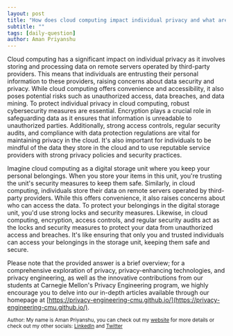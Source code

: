 ```yaml
---
layout: post
title: "How does cloud computing impact individual privacy and what are the cybersecurity measures to protect it?"
subtitle: ""
tags: [daily-question]
author: Aman Priyanshu
---
```


Cloud computing has a significant impact on individual privacy as it involves storing and processing data on remote servers operated by third-party providers. This means that individuals are entrusting their personal information to these providers, raising concerns about data security and privacy. While cloud computing offers convenience and accessibility, it also poses potential risks such as unauthorized access, data breaches, and data mining. To protect individual privacy in cloud computing, robust cybersecurity measures are essential. Encryption plays a crucial role in safeguarding data as it ensures that information is unreadable to unauthorized parties. Additionally, strong access controls, regular security audits, and compliance with data protection regulations are vital for maintaining privacy in the cloud. It's also important for individuals to be mindful of the data they store in the cloud and to use reputable service providers with strong privacy policies and security practices.

Imagine cloud computing as a digital storage unit where you keep your personal belongings. When you store your items in this unit, you're trusting the unit's security measures to keep them safe. Similarly, in cloud computing, individuals store their data on remote servers operated by third-party providers. While this offers convenience, it also raises concerns about who can access the data. To protect your belongings in the digital storage unit, you'd use strong locks and security measures. Likewise, in cloud computing, encryption, access controls, and regular security audits act as the locks and security measures to protect your data from unauthorized access and breaches. It's like ensuring that only you and trusted individuals can access your belongings in the storage unit, keeping them safe and secure.

Please note that the provided answer is a brief overview; for a comprehensive exploration of privacy, privacy-enhancing technologies, and privacy engineering, as well as the innovative contributions from our students at Carnegie Mellon's Privacy Engineering program, we highly encourage you to delve into our in-depth articles available through our homepage at [https://privacy-engineering-cmu.github.io/](https://privacy-engineering-cmu.github.io/).

<small>Author: My name is Aman Priyanshu, you can check out my [website](https://amanpriyanshu.github.io/) for more details or check out my other socials: [LinkedIn](https://www.linkedin.com/in/aman-priyanshu/) and [Twitter](https://twitter.com/AmanPriyanshu6)</small>

